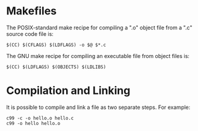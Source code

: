 Makefiles
=========

The POSIX-standard make recipe for compiling a ".o" object file from a ".c"
source code file is:

    $(CC) $(CFLAGS) $(LDFLAGS) -o $@ $*.c

The GNU make recipe for compiling an executable file from object files is:

    $(CC) $(LDFLAGS) $(OBJECTS) $(LDLIBS)

Compilation and Linking
=======================

It is possible to compile and link a file as two separate steps. For example:

    c99 -c -o hello.o hello.c
    c99 -o hello hello.o
